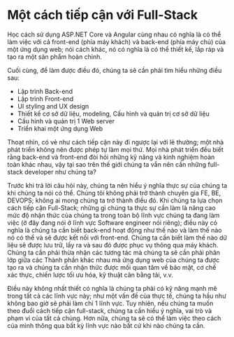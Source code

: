 # Một cách tiếp cận với Full-Stack

Học cách sử dụng ASP.NET Core và Angular cùng nhau có nghĩa là có thể làm việc với cả front-end (phía máy khách) và back-end (phía máy chủ) của một ứng dụng web; nói cách khác, nó có nghĩa là có thể thiết kế, lắp ráp và tạo ra một sản phẩm hoàn chỉnh.

Cuối cùng, để làm được điều đó, chúng ta sẽ cần phải tìm hiểu những điều sau:

- Lập trình Back-end
- Lập trình Front-end
- UI styling and UX design
- Thiết kế cơ sở dữ liệu, modeling, Cấu hình và quản trị cơ sở dữ liệu
- Cấu hình và quản trị 1 Web server
- Triển khai một ứng dụng Web

Thoạt nhìn, có vẻ như cách tiếp cận này đi ngược lại với lẽ thường; một nhà phát triển không nên được phép tự làm mọi thứ. Mọi nhà phát triển đều biết rằng back-end và front-end đòi hỏi những kỹ năng và kinh nghiệm hoàn toàn khác nhau, vậy tại sao trên thế giới chúng ta vẫn nên cần những full-stack developer như chúng ta?

Trước khi trả lời câu hỏi này, chúng ta nên hiểu ý nghĩa thực sự của chúng ta khi chúng ta nói có thể. Chúng tôi không phải trở thành chuyên gia FE, BE, DEVOPS; không ai mong chúng ta trở thành điều đó. Khi chúng ta lựa chọn cách tiếp cận Full-Stack; những gì chúng ta thực sự cần làm là nâng cao mức độ nhận thức của chúng ta trong toàn bộ lĩnh vực chúng ta đang làm việc (ở đây đang nói ở lĩnh vực Software engineer nói riêng); điều này có nghĩa là chúng ta cần biết back-end hoạt động như thế nào và làm thế nào nó có thể và sẽ được kết nối với front-end. Chúng ta cần biết làm thế nào dữ liệu sẽ được lưu trữ, lấy ra và sau đó được phục vụ thông qua máy khách. Chúng ta cần phải thừa nhận các tương tác mà chúng ta sẽ cần phải phân lớp giữa các Thành phần khác nhau mà ứng dụng web của chúng ta được tạo ra và chúng ta cần nhận thức được mối quan tâm về bảo mật, cơ chế xác thực, chiến lược tối ưu hóa, kỹ thuật cân bằng tải, v.v.

Điều này không nhất thiết có nghĩa là chúng ta phải có kỹ năng mạnh mẽ trong tất cả các lĩnh vực này; như một vấn đề của thực tế, chúng ta hầu như không bao giờ sẽ phải làm chỉ 1 lĩnh vực. Tuy nhiên, nếu chúng ta muốn theo đuổi cách tiếp cận full-stack, chúng ta cần hiểu ý nghĩa, vai trò và phạm vi của tất cả chúng. Hơn nữa, chúng ta sẽ có thể làm việc theo cách của mình thông qua bất kỳ lĩnh vực nào bất cứ khi nào chúng ta cần. 
